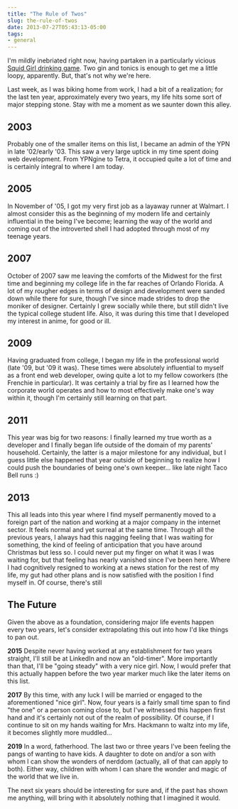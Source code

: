 ```yaml
---
title: "The Rule of Twos"
slug: the-rule-of-twos
date: 2013-07-27T05:43:13-05:00
tags:
- general
---
```

I'm mildly inebriated right now, having partaken in a particularly vicious [Squid Girl drinking game](http://www.reddit.com/r/awwnime/comments/1iqt7z/multiplayer_moe_week_42/). Two gin and tonics is enough to get me a little loopy, apparently. But, that's not why we're here.

Last week, as I was biking home from work, I had a bit of a realization; for the last ten year, approximately every two years, my life hits some sort of major stepping stone. Stay with me a moment as we saunter down this alley.

## 2003
Probably one of the smaller items on this list, I became an admin of the YPN in late '02/early '03. This saw a very large uptick in my time spent doing web development. From YPNgine to Tetra, it occupied quite a lot of time and is certainly integral to where I am today.

## 2005
In November of '05, I got my very first job as a layaway runner at Walmart. I almost consider this as the beginning of my modern life and certainly influential in the being I've become; learning the way of the world and coming out of the introverted shell I had adopted through most of my teenage years.

## 2007
October of 2007 saw me leaving the comforts of the Midwest for the first time and beginning my college life in the far reaches of Orlando Florida. A lot of my rougher edges in terms of design and development were sanded down while there for sure, though I've since made strides to drop the moniker of designer. Certainly I grew socially while there, but still didn't live the typical college student life. Also, it was during this time that I developed my interest in anime, for good or ill.

## 2009
Having graduated from college, I began my life in the professional world (late '09, but '09 it was). These times were absolutely influential to myself as a front end web developer, owing quite a lot to my fellow coworkers (the Frenchie in particular). It was certainly a trial by fire as I learned how the corporate world operates and how to most effectively make one's way within it, though I'm certainly still learning on that part.

## 2011
This year was big for two reasons: I finally learned my true worth as a developer and I finally began life outside of the domain of my parents' household. Certainly, the latter is a major milestone for any individual, but I guess little else happened that year outside of beginning to realize how I could push the boundaries of being one's own keeper... like late night Taco Bell runs :)

## 2013
This all leads into this year where I find myself permanently moved to a foreign part of the nation and working at a major company in the internet sector. It feels normal and yet surreal at the same time. Through all the previous years, I always had this nagging feeling that I was waiting for something, the kind of feeling of anticipation that you have around Christmas but less so. I could never put my finger on what it was I was waiting for, but that feeling has nearly vanished since I've been here. Where I had cognitively resigned to working at a news station for the rest of my life, my gut had other plans and is now satisfied with the position I find myself in. Of course, there's still

## The Future
Given the above as a foundation, considering major life events happen every two years, let's consider extrapolating this out into how I'd like things to pan out.

**2015**
Despite never having worked at any establishment for two years straight, I'll still be at LinkedIn and now an "old-timer". More importantly than that, I'll be "going steady" with a very nice girl. Now, I would prefer that this actually happen before the two year marker much like the later items on this list.

**2017**
By this time, with any luck I will be married or engaged to the aforementioned "nice girl". Now, four years is a fairly small time span to find "the one" or a person coming close to, but I've witnessed this happen first hand and it's certainly not out of the realm of possibility. Of course, if I continue to sit on my hands waiting for Mrs. Hackmann to waltz into my life, it becomes slightly more muddled...

**2019**
In a word, fatherhood. The last two or three years I've been feeling the pangs of wanting to have kids. A daughter to dote on and/or a son with whom I can show the wonders of nerddom (actually, all of that can apply to both). Either way, children with whom I can share the wonder and magic of the world that we live in.

The next six years should be interesting for sure and, if the past has shown me anything, will bring with it absolutely nothing that I imagined it would.
